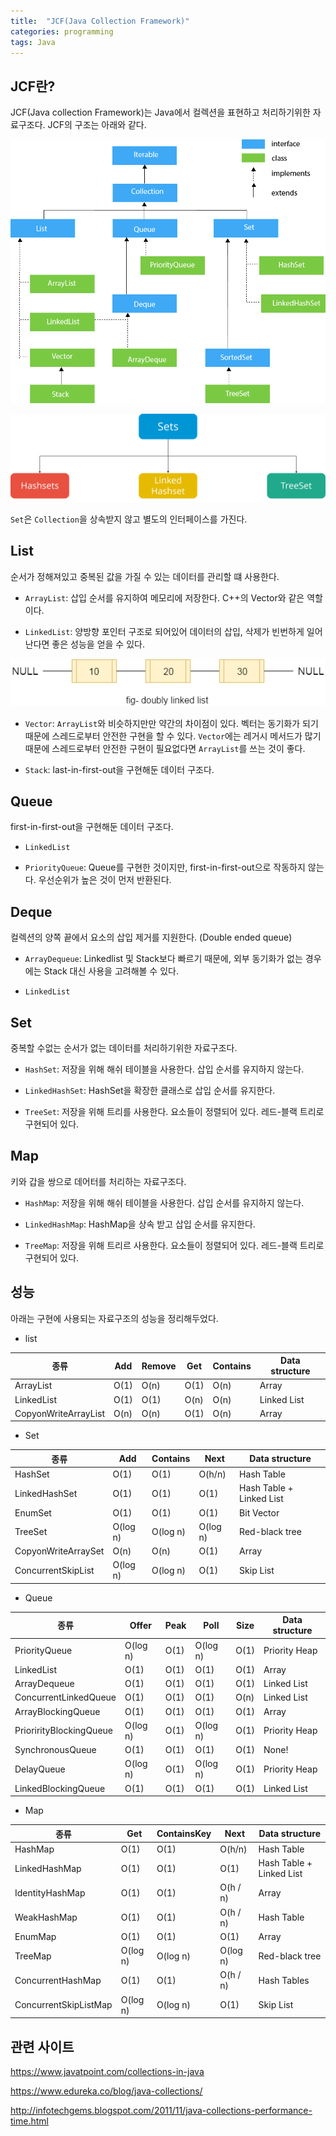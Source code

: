 ```yaml
---
title:  "JCF(Java Collection Framework)"
categories: programming
tags: Java
---
```


## JCF란?

JCF(Java collection Framework)는 Java에서 컬렉션을 표현하고 처리하기위한 자료구조다. JCF의 구조는 아래와 같다.

![java-collection-hierarchy](/assets/images/java-collection-hierarchy.png)

![types-of-sets](/assets/images/types-of-sets.png)

`Set`은 `Collection`을 상속받지 않고 별도의 인터페이스를 가진다.

## List

순서가 정해져있고 중복된 값을 가질 수 있는 데이터를 관리할 떄 사용한다.

- `ArrayList`: 삽입 순서를 유지하여 메모리에 저장한다. C++의 Vector와 같은 역할이다.

- `LinkedList`: 양방향 포인터 구조로 되어있어 데이터의 삽입, 삭제가 빈번하게 일어난다면 좋은 성능을 얻을 수 있다.

![doubly-linked-list](/assets/images/doubly-linked-list.png)

- `Vector`: `ArrayList`와 비슷하지만만 약간의 차이점이 있다. 벡터는 동기화가 되기때문에 스레드로부터 안전한 구현을 할 수 있다. `Vector`에는 레거시 메서드가 많기 때문에 스레드로부터 안전한 구현이 필요없다면 `ArrayList`를 쓰는 것이 좋다.

- `Stack`: last-in-first-out을 구현해둔 데이터 구조다.

## Queue

first-in-first-out을 구현해둔 데이터 구조다.

- `LinkedList`

- `PriorityQueue`: Queue를 구현한 것이지만, first-in-first-out으로 작동하지 않는다. 우선순위가 높은 것이 먼저 반환된다.

## Deque

컬렉션의 양쪽 끝에서 요소의 삽입 제거를 지원한다. (Double ended queue)

- `ArrayDequeue`: Linkedlist 및 Stack보다 빠르기 때문에, 외부 동기화가 없는 경우에는 Stack 대신 사용을 고려해볼 수 있다.

- `LinkedList`

## Set

중복할 수없는 순서가 없는 데이터를 처리하기위한 자료구조다.

- `HashSet`: 저장을 위해 해쉬 테이블을 사용한다. 삽입 순서를 유지하지 않는다.

- `LinkedHashSet`: HashSet을 확장한 클래스로 삽입 순서를 유지한다.

- `TreeSet`: 저장을 위해 트리를 사용한다. 요소들이 정렬되어 있다. 레드-블랙 트리로 구현되어 있다.

## Map

키와 갑을 쌍으로 데어터를 처리하는 자료구조다.

- `HashMap`: 저장을 위해 해쉬 테이블을 사용한다. 삽입 순서를 유지하지 않는다.

- `LinkedHashMap`: HashMap을 상속 받고 삽입 순서를 유지한다.

- `TreeMap`: 저장을 위해 트리르 사용한다. 요소들이 정렬되어 있다. 레드-블랙 트리로 구현되어 있다.

## 성능

아래는 구현에 사용되는 자료구조의 성능을 정리해두었다.

- list

종류|Add|Remove|Get|Contains|Data structure
---|---|---|---|---|---
ArrayList|O(1)|O(n)|O(1)|O(n)|Array
LinkedList|O(1)|O(1)|O(n)|O(n)|Linked List
CopyonWriteArrayList|O(n)|O(n)|O(1)|O(n)|Array

- Set

종류|Add|Contains|Next|Data structure
---|---|---|---|---
HashSet|O(1)|O(1)|O(h/n)|Hash Table
LinkedHashSet|O(1)|O(1)|O(1)|Hash Table + Linked List
EnumSet|O(1)|O(1)|O(1)|Bit Vector
TreeSet|O(log n)|O(log n)|O(log n)|Red-black tree
CopyonWriteArraySet|O(n)|O(n)|O(1)|Array
ConcurrentSkipList|O(log n)|O(log n)|O(1)|Skip List

- Queue

종류|Offer|Peak|Poll|Size|Data structure
---|---|---|---|---|---
PriorityQueue|O(log n)|O(1)|O(log n)|O(1)|Priority Heap
LinkedList|O(1)|O(1)|O(1)|O(1)|Array
ArrayDequeue| O(1)|O(1)|O(1)|O(1)|Linked List
ConcurrentLinkedQueue| O(1)|O(1)|O(1)|O(n)|Linked List
ArrayBlockingQueue| O(1)|O(1)|O(1)|O(1)|Array
PriorirityBlockingQueue|O(log n)|O(1)|O(log n)|O(1)|Priority Heap
SynchronousQueue|O(1)|O(1)|O(1)|O(1)|None!
DelayQueue|O(log n)|O(1)|O(log n)|O(1)|Priority Heap
LinkedBlockingQueue|O(1)|O(1)|O(1)|O(1)|Linked List

- Map

종류|Get|ContainsKey|Next|Data structure
---|---|---|---|---
HashMap|O(1)|O(1)|O(h/n)|Hash Table
LinkedHashMap|O(1)|O(1)|O(1)|Hash Table + Linked List
IdentityHashMap|O(1)|O(1)|O(h / n)|Array
WeakHashMap|O(1)|O(1)|O(h / n)|Hash Table
EnumMap|O(1)|O(1)|O(1)|Array
TreeMap|O(log n)|O(log n)|O(log n)|Red-black tree
ConcurrentHashMap|O(1)|O(1)|O(h / n)|Hash Tables
ConcurrentSkipListMap|O(log n)|O(log n)|O(1)|Skip List

## 관련 사이트

<https://www.javatpoint.com/collections-in-java>

<https://www.edureka.co/blog/java-collections/>

<http://infotechgems.blogspot.com/2011/11/java-collections-performance-time.html>